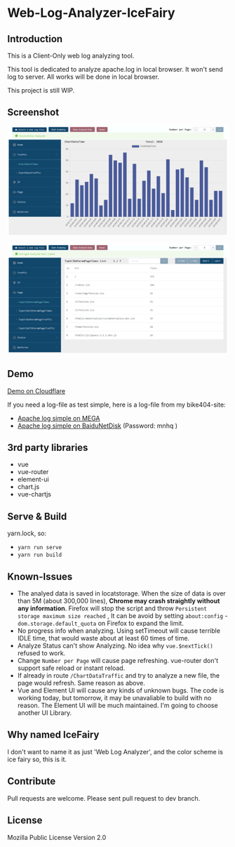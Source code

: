# Web-Log-Analyzer-IceFairy

## Introduction

This is a Client-Only web log analyzing tool.

This tool is dedicated to analyze apache.log in local browser. It won't send log to server. All works will be done in local browser.

This project is still WIP.

## Screenshot

![Web-Log-Analyzer-IceFairy snap-chart](snap-chart.png "Web-Log-Analyzer-IceFairy snap-chart")

![Web-Log-Analyzer-IceFairy snap-table](snap-table.png "Web-Log-Analyzer-IceFairy snap-table")

## Demo

[Demo on Cloudflare](https://server2.catscarlet.com/demo/Web-Log-Analyzer-IceFairy/)

If you need a log-file as test simple, here is a log-file from my bike404-site:
- [Apache log simple on  MEGA](https://mega.nz/#!OsNhxQCL!Rx3enFeVI4pJY0hp3zS2JlokGWx38UizbzLTcK2eLIY)
- [Apache log simple on BaiduNetDisk](https://pan.baidu.com/s/1CZD_dDxd4P_Fp6S0xv1uWw) \(Password: mnhq \)

## 3rd party libraries

- vue
- vue-router
- element-ui
- chart.js
- vue-chartjs

## Serve & Build

yarn.lock, so:

- `yarn run serve`
- `yarn run build`

## Known-Issues

- The analyed data is saved in locatstorage. When the size of data is over than 5M (about 300,000 lines), **Chrome may crash straightly without any information**. Firefox will stop the script and throw `Persistent storage maximum size reached` , It can be avoid by setting `about:config` - `dom.storage.default_quota` on Firefox to expand the limit.
- No progress info when analyzing. Using setTimeout will cause terrible IDLE time, that would waste about at least 60 times of time.
- Analyze Status can't show Analyzing. No idea why `vue.$nextTick()` refused to work.
- Change `Number per Page` will cause page refreshing. vue-router don't support safe reload or instant reload.
- If already in route `/ChartDataTraffic` and try to analyze a new file, the page would refresh. Same reason as above.
- Vue and Element UI will cause any kinds of unknown bugs. The code is working today, but tomorrow, it may be unavaliable to build with no reason. The Element UI will be much maintained. I'm going to choose another UI Library.

## Why named IceFairy

I don't want to name it as just 'Web Log Analyzer', and the color scheme is ice fairy so, this is it.

## Contribute

Pull requests are welcome. Please sent pull request to dev branch.

## License

Mozilla Public License Version 2.0
